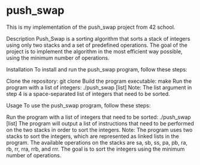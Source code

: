 # push_swap
This is my implementation of the push_swap project from 42 school.

Description
Push_Swap is a sorting algorithm that sorts a stack of integers using only two stacks and a set of predefined operations. 
The goal of the project is to implement the algorithm in the most efficient way possible, using the minimum number of operations.

Installation
To install and run the push_swap program, follow these steps:

Clone the repository: git clone
Build the program executable: make
Run the program with a list of integers: ./push_swap [list]
Note: The list argument in step 4 is a space-separated list of integers that need to be sorted.

Usage
To use the push_swap program, follow these steps:

Run the program with a list of integers that need to be sorted: ./push_swap [list]
The program will output a list of instructions that need to be performed on the two stacks in order to sort the integers.
Note: The program uses two stacks to sort the integers, which are represented as linked lists in the program. 
The available operations on the stacks are sa, sb, ss, pa, pb, ra, rb, rr, rra, rrb, and rrr. 
The goal is to sort the integers using the minimum number of operations.
